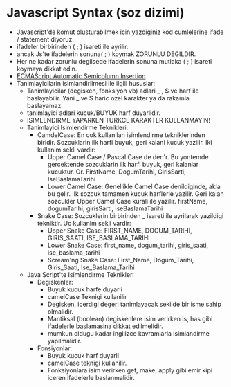 # Javascript Syntax (soz dizimi)
- Javascript'de komut olusturabilmek icin yazdiginiz kod cumlelerine ifade / statement diyoruz.
- ifadeler birbirinden ( ; ) isareti ile ayrilir.
- ancak Js'te ifadelerin sonuna( ; ) koymak ZORUNLU DEGILDIR.
- Her ne kadar zorunlu degilsede ifadelerin sonuna mutlaka ( ; ) isareti koymaya dikkat edin.
- [ECMAScript Automatic Semicolumn Insertion](https://tc39.es/ecma262/multipage/ecmascript-language-lexical-grammar.html#sec-automatic-semicolon-insertion)
- Tanimlayicilarin isimlandirilmesi ile ilgili hususlar:
    - Tanimlayicilar (degisken, fonksiyon vb) adlari _ , $ ve harf ile baslayabilir. Yani _ ve $ haric ozel karakter ya da rakamla baslayamaz.
    - tanimlayici adlari kucuk/BUYUK harf duyarlidir.
    - ISIMLENDIRME YAPARKEN TURKCE KARAKTER KULLANMAYIN!
    - Tanimlayici Isimlendirme Teknikleri:
        - CamdelCase:
        En cok kullanilan isimlendirme tekniklerinden biridir. Sozcuklarin ilk harfi buyuk, geri kalani kucuk yazilir. Iki kullanim sekli vardir:
            - Upper Camel Case / Pascal Case de den'r. Bu yontemde gercektende sozcuklarin ilk harfi buyuk, geri kalanlar kucuktur. Or. FirstName, DogumTarihi, GirisSarti, IseBaslamaTarihi
            - Lower Camel Case: Genellikle Camel Case denildiginde, akla bu gelir. Ilk sozcuk tamamen kucuk harflerle yazilir. Geri kalan sozcukler Upper Camel Case kurali ile yazilir. firstName, dogumTarihi, girisSarti, iseBaslamaTarihi
        - Snake Case:
        Sozcuklerin birbirinden _ isareti ile ayrilarak yazildigi tekniktir. Uc kullanim sekli vardir:
            - Upper Snake Case: FIRST_NAME, DOGUM_TARIHI, GIRIS_SAATI, ISE_BASLAMA_TARIHI
            - Lower Snake Case: first_name, dogum_tarihi, giris_saati, ise_baslama_tarihi
            - Scream'ng Snake Case: First_Name, Dogum_Tarihi, Giris_Saati, Ise_Baslama_Tarihi
    - Java Script'te Isimlendirme Teknikleri
        - Degiskenler:
            - Buyuk kucuk harfe duyarli
            - camelCase Teknigi kullanilir
            - Degisken, icerdigi degeri tanimlayacak sekilde bir isme sahip olmalidir.
            - Mantiksal (boolean) degiskenlere isim verirken is, has gibi ifadelerle baslamasina dikkat edilmelidir.
            - mumkun oldugu kadar ingilizce kavramlarla isimlandirme yapilmalidir.
        - Fonsiyonlar:
            - Buyuk kucuk harf duyarli
            - camelCase teknigi kullanilir.
            - Fonksiyonlara isim verirken get, make, apply gibi emir kipi iceren ifadelerle baslanmalidir.